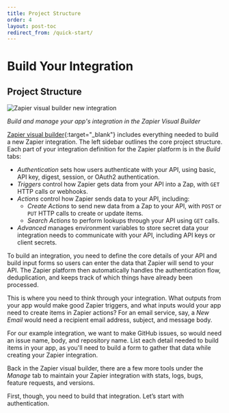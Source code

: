 ```yaml
---
title: Project Structure
order: 4
layout: post-toc
redirect_from: /quick-start/
---
```


# Build Your Integration

## Project Structure

![Zapier visual builder new integration](https://cdn.zapier.com/storage/photos/2316a669768c5c2ee9f4b1e84c70d1d0.png)

_Build and manage your app's integration in the Zapier Visual Builder_

[Zapier visual builder](https://zapier.com/app/developer/){:target="_blank"} includes everything needed to build a new Zapier integration. The left sidebar outlines the core project structure. Each part of your integration definition for the Zapier platform is in the _Build_ tabs:

- _Authentication_ sets how users authenticate with your API, using basic, API key, digest, session, or OAuth2 authentication.
- _Triggers_ control how Zapier gets data from your API into a Zap, with `GET` HTTP calls or webhooks.
- _Actions_ control how Zapier sends data to your API, including:
	- _Create Actions_  to send new data from a Zap to your API, with `POST` or `PUT` HTTP calls to create or update items.
	- _Search Actions_  to perform lookups through your API using `GET` calls.
- _Advanced_ manages environment variables to store secret data your integration needs to communicate with your API, including API keys or client secrets.

To build an integration, you need to define the core details of your API and build input forms so users can enter the data that Zapier will send to your API. The Zapier platform then automatically handles the authentication flow, deduplication, and keeps track of which things have already been processed.

This is where you need to think through your integration. What outputs from your app would make good Zapier triggers, and what inputs would your app need to create items in Zapier actions? For an email service, say, a *New Email* would need a recipient email address, subject, and message body.

For our example integration, we want to make GitHub issues, so would need an issue name, body, and repository name. List each detail needed to build items in your app, as you'll need to build a form to gather that data while creating your Zapier integration.

Back in the Zapier visual builder, there are a few more tools under the _Manage_ tab to maintain your Zapier integration with stats, logs, bugs, feature requests, and versions.

First, though, you need to build that integration. Let’s start with authentication.